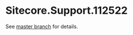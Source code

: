 # Sitecore.Support.112522

See [master branch](https://github.com/sitecoresupport/Sitecore.Support.112522) for details.